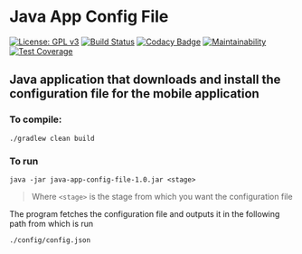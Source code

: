 # Java App Config File
[![License: GPL v3](https://img.shields.io/badge/License-GPLv3-blue.svg)](https://www.gnu.org/licenses/gpl-3.0)
[![Build Status](https://travis-ci.com/uvsy-flutter-mobile/java-app-config-file.svg?branch=master)](https://travis-ci.com/uvsy-flutter-mobile/java-app-config-file)
[![Codacy Badge](https://api.codacy.com/project/badge/Grade/21501c1697b243ca98fc8dd4e839c77d)](https://app.codacy.com/app/info.universy/java-app-config-file?utm_source=github.com&utm_medium=referral&utm_content=uvsy-flutter-mobile/java-app-config-file&utm_campaign=Badge_Grade_Dashboard)
[![Maintainability](https://api.codeclimate.com/v1/badges/c4f8d07ecc0e8e4d759b/maintainability)](https://codeclimate.com/github/uvsy-flutter-mobile/java-app-config-file/maintainability)
[![Test Coverage](https://api.codeclimate.com/v1/badges/c4f8d07ecc0e8e4d759b/test_coverage)](https://codeclimate.com/github/uvsy-flutter-mobile/java-app-config-file/test_coverage)

## Java application that downloads and install the configuration file for the mobile application


### To compile:
`./gradlew clean build`

### To run 

`java -jar java-app-config-file-1.0.jar <stage>` 

> Where `<stage>` is the stage from which you want the configuration file

The program fetches the configuration file and outputs it in the following path from which is run 

`./config/config.json`

